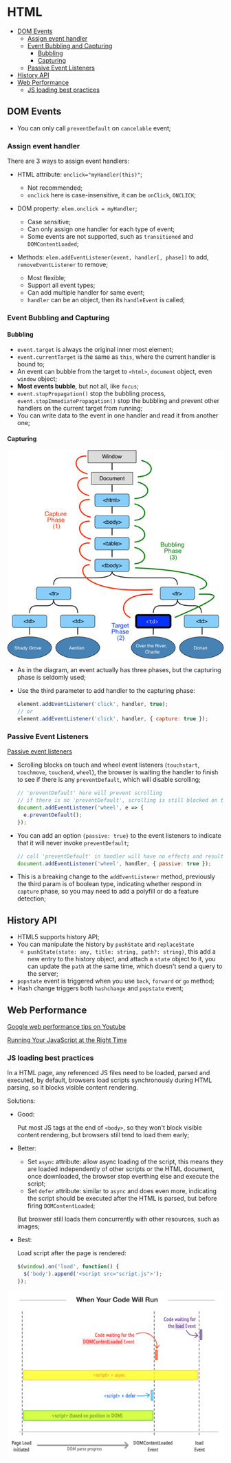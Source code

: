 # HTML

- [DOM Events](#dom-events)
  - [Assign event handler](#assign-event-handler)
  - [Event Bubbling and Capturing](#event-bubbling-and-capturing)
    - [Bubbling](#bubbling)
    - [Capturing](#capturing)
  - [Passive Event Listeners](#passive-event-listeners)
- [History API](#history-api)
- [Web Performance](#web-performance)
  - [JS loading best practices](#js-loading-best-practices)

## DOM Events

- You can only call `preventDefault` on `cancelable` event;

### Assign event handler

There are 3 ways to assign event handlers:

- HTML attribute: `onclick="myHandler(this)"`;

  - Not recommended;
  - `onclick` here is case-insensitive, it can be `onClick`, `ONCLICK`;

- DOM property: `elem.onclick = myHandler`;

  - Case sensitive;
  - Can only assign one handler for each type of event;
  - Some events are not supported, such as `transitioned` and `DOMContentLoaded`;

- Methods: `elem.addEventListener(event, handler[, phase])` to add, `removeEventListener` to remove;

  - Most flexible;
  - Support all event types;
  - Can add multiple handler for same event;
  - `handler` can be an object, then its `handleEvent` is called;

### Event Bubbling and Capturing

#### Bubbling

- `event.target` is always the original inner most element;
- `event.currentTarget` is the same as `this`, where the current handler is bound to;
- An event can bubble from the target to `<html>`, `document` object, even `window` object;
- **Most events bubble**, but not all, like `focus`;
- `event.stopPropagation()` stop the bubbling process, `event.stopImmediatePropagation()` stop the bubbling and prevent other handlers on the current target from running;
- You can write data to the event in one handler and read it from another one;

#### Capturing

![Event Phases](images/dom_event-phases.png)

- As in the diagram, an event actually has three phases, but the capturing phase is seldomly used;
- Use the third parameter to add handler to the capturing phase:

  ```js
  element.addEventListener('click', handler, true);
  // or
  element.addEventListener('click', handler, { capture: true });
  ```

### Passive Event Listeners

[Passive event listeners](https://github.com/WICG/EventListenerOptions/blob/gh-pages/explainer.md)

- Scrolling blocks on touch and wheel event listeners (`touchstart`, `touchmove`, `touchend`, `wheel`), the browser is waiting the handler to finish to see if there is any `preventDefault`, which will disable scrolling;

  ```js
  // 'preventDefault' here will prevent scrolling
  // if there is no 'preventDefault', scrolling is still blocked on this event listener
  document.addEventListener('wheel', e => {
    e.preventDefault();
  });
  ```

- You can add an option `{passive: true}` to the event listeners to indicate that it will never invoke `preventDefault`;

  ```js
  // call 'preventDefault' in handler will have no effects and result in an error
  document.addEventListener('wheel', handler, { passive: true });
  ```

- This is a breaking change to the `addEventListener` method, previously the third param is of boolean type, indicating whether respond in `capture` phase, so you may need to add a polyfill or do a feature detection;

## History API

- HTML5 supports history API;
- You can manipulate the history by `pushState` and `replaceState`
  - `pushState(state: any, title: string, path?: string)`, this add a new entry to the history object, and attach a `state` object to it, you can update the `path` at the same time, which doesn't send a query to the server;
- `popstate` event is triggered when you use `back`, `forward` or `go` method;
- Hash change triggers both `hashchange` and `popstate` event;

## Web Performance

[Google web performance tips on Youtube](https://www.youtube.com/playlist?list=PLNYkxOF6rcICVl6Vb-AFlw81bQLuv6a_P)

[Running Your JavaScript at the Right Time](https://www.kirupa.com/html5/running_your_code_at_the_right_time.htm)

### JS loading best practices

In a HTML page, any referenced JS files need to be loaded, parsed and executed, by default, browsers load scripts synchronously during HTML parsing, so it blocks visible content rendering.

Solutions:

- Good:

  Put most JS tags at the end of `<body>`, so they won't block visible content rendering, but browsers still tend to load them early;

- Better:

  - Set `async` attribute: allow async loading of the script, this means they are loaded independently of other scripts or the HTML document, once downloaded, the browser stop everthing else and execute the script;
  - Set `defer` attribute: similar to `async` and does even more, indicating the script should be executed after the HTML is parsed, but before firing `DOMContentLoaded`;

  But broswer still loads them concurrently with other resources, such as images;

- Best:

  Load script after the page is rendered:

  ```js
  $(window).on('load', function() {
    $('body').append('<script src="script.js">');
  });
  ```

![js script loading](images/js_script_loading.png)
